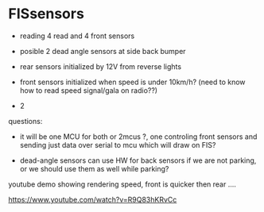 # FISsensors

- reading 4 read and 4 front sensors

- posible 2 dead angle sensors at side back bumper

- rear sensors initialized by 12V from reverse lights

- front sensors initialized when speed is under 10km/h? (need to know how to read speed signal/gala on radio??)

- 2

questions:

- it will be one MCU for both or 2mcus ?, one controling front sensors and sending just data over serial to mcu which will draw on FIS?

- dead-angle sensors can use HW for back sensors if we are not parking, or we should use them as well while parking?


youtube demo showing rendering speed, front is quicker then rear ....

https://www.youtube.com/watch?v=R9Q83hKRvCc
